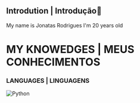 ## Introdution | Introdução👋

My name is Jonatas Rodrigues
I'm 20 years old


# MY KNOWEDGES | MEUS CONHECIMENTOS

### LANGUAGES | LINGUAGENS

![Python](https://img.shields.io/badge/python-3670A0?style=for-the-badge&logo=python&logoColor=ffdd54)
